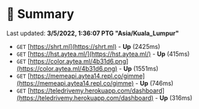 # 📖 Summary
Last updated: **3/5/2022, 1:36:07 PTG "Asia/Kuala_Lumpur"**

- `GET` [https://shrt.ml](https://shrt.ml) - **Up** (2425ms)
- `GET` [https://hst.aytea.ml/](https://hst.aytea.ml/) - **Up** (415ms)
- `GET` [https://color.aytea.ml/4b31d6.png](https://color.aytea.ml/4b31d6.png) - **Up** (1551ms)
- `GET` [https://memeapi.aytea14.repl.co/gimme](https://memeapi.aytea14.repl.co/gimme) - **Up** (746ms)
- `GET` [https://teledrivemy.herokuapp.com/dashboard](https://teledrivemy.herokuapp.com/dashboard) - **Up** (316ms)
